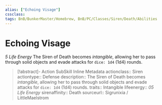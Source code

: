 ```yaml
---
alias: ["Echoing Visage"]
cssclass: 
tags: BnB/BunkerMaster/Homebrew, BnB/PC/Classes/Siren/Death/Abilities
---
```

# Echoing Visage
_5 Life Energy_
The Siren of Death becomes _intangible_, allowing her to pass through solid objects and evade attacks for `dice: 1d4` (1d4) rounds.

>[!abstract]- Action SubSkill Inline Metadata
> actionclass:: Siren
> actiontype:: Defense
> description:: The Siren of Death becomes _intangible_, allowing her to pass through solid objects and evade attacks for `dice: 1d4` (1d4) rounds.
> traits:: Intangible
> lifeenergy:: _05 Life Energy_
> sirenaffinity:: Death
> sourceurl:: Sigrunixia / LittleMaelstrom
